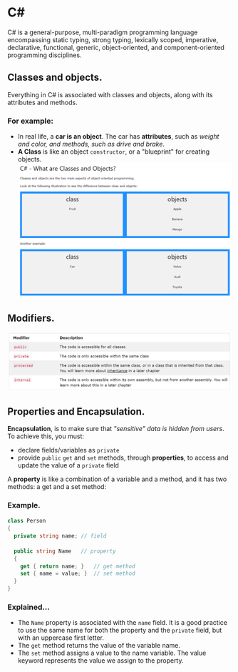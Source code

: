 # C#
C# is a general-purpose, multi-paradigm programming language encompassing static typing, strong typing, lexically scoped, imperative, declarative, functional, generic, object-oriented, and component-oriented programming disciplines.

## Classes and objects.
Everything in C# is associated with classes and objects, along with its attributes and methods. 
### For example: 
* In real life, a **car is an object**. The car has **attributes**, such as *weight and color, and methods, such as drive and brake*.
* **A Class** is like an object `constructor`, or a "blueprint" for creating objects.
![classes objects](imgs/classesNobjects.PNG)

## Modifiers.
![modifiers](imgs/modifiers.PNG)
## Properties and Encapsulation.
**Encapsulation**, is to make sure that *"sensitive" data is hidden from users*. To achieve this, you must:
* declare fields/variables as `private`
* provide `public` `get` and `set` methods, through **properties**, to access and update the value of a `private` field

A **property** is like a combination of a variable and a method, and it has two methods: a get and a set method:
### Example.
```c#
class Person
{
  private string name; // field

  public string Name   // property
  {
    get { return name; }   // get method
    set { name = value; }  // set method
  }
}
```
### Explained...
* The `Name` property is associated with the `name` field. It is a good practice to use the same name for both the property and the `private` field, but with an uppercase first letter.
* The `get` method returns the value of the variable name.
* The `set` method assigns a value to the name variable. The value keyword represents the value we assign to the property.

